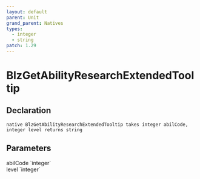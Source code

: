 ```yaml
---
layout: default
parent: Unit
grand_parent: Natives
types:
  - integer
  - string
patch: 1.29
---
```


# BlzGetAbilityResearchExtendedTooltip

## Declaration

```
native BlzGetAbilityResearchExtendedTooltip takes integer abilCode, integer level returns string
```

## Parameters
<dl>
  <dt>abilCode `integer`</dt>
  <dd></dd>

  <dt>level `integer`</dt>
  <dd></dd>
</dl>